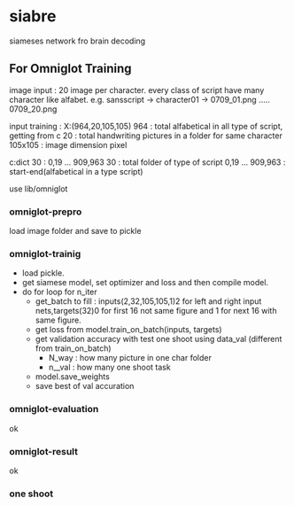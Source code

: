 # siabre
siameses network fro brain decoding

## For Omniglot Training
image input : 20 image per character. every class of script have many character like alfabet. e.g.
sansscript -> character01 -> 0709_01.png ..... 0709_20.png

input training : 
X:(964,20,105,105)
964 : total alfabetical in all type of script, getting from c
20 : total handwriting pictures in a folder for same character
105x105 : image dimension pixel

c:dict 30 : 0,19 ... 909,963
30 : total folder of type of script
0,19 ... 909,963 : start-end(alfabetical in a type script)

use lib/omniglot
### omniglot-prepro
load image folder and save to pickle 
### omniglot-trainig
* load pickle. 
* get siamese model, set optimizer and loss and then compile model.
* do for loop for n_iter
  * get_batch to fill : inputs(2,32,105,105,1)2 for left and right input nets,targets(32)0 for first 16 not same figure and 1 for next 16 with same figure.
  * get loss from model.train_on_batch(inputs, targets)
  * get validation accuracy with test one shoot using data_val (different from train_on_batch)
    * N_way : how many picture in one char folder
    * n__val : how many one shoot task
  * model.save_weights
  * save best of val accuration
### omniglot-evaluation
ok
### omniglot-result
ok

### one shoot